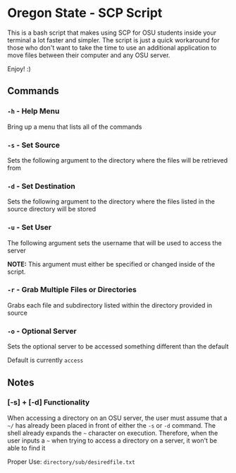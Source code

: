# Oregon State - SCP Script

This is a bash script that makes using SCP for OSU students inside your terminal a lot faster and simpler. The script is just a quick workaround for those who don't want to take the time to use an additional application to move files between their computer and any OSU server.

Enjoy! :)

## Commands

### `-h` - Help Menu

Bring up a menu that lists all of the commands

### `-s` - Set Source

Sets the following argument to the directory where the files will be retrieved from

### `-d` - Set Destination

Sets the following argument to the directory where the files listed in the source directory will be stored

### `-u` - Set User

The following argument sets the username that will be used to access the server

**NOTE:** This argument must either be specified or changed inside of the script.

### `-r` - Grab Multiple Files or Directories

Grabs each file and subdirectory listed within the directory provided in source

### `-o` - Optional Server

Sets the optional server to be accessed something different than the default

Default is currently `access`

## Notes

### [-s] + [-d] Functionality

When accessing a directory on an OSU server, the user must assume that a `~/` has already been placed in front of either the `-s` or `-d` command.
The shell already expands the `~` character on execution. Therefore, when the user inputs a `~` when trying to access a directory on a server, it won't be able to find it

Proper Use: `directory/sub/desiredfile.txt`